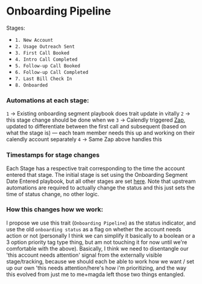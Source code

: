 
# Onboarding Pipeline

Stages:

- `1. New Account`
- `2. Usage Outreach Sent`
- `3. First Call Booked`
- `4. Intro Call Completed` 
- `5. Follow-up Call Booked`
- `6. Follow-up Call Completed`
- `7. Last Bill Check In`
- `8. Onboarded`

### Automations at each stage:

`1` -> Existing onboarding segment playbook does trait update in vitally
`2` -> this stage change should be done when we
`3` -> Calendly triggered [Zap](https://zapier.com/editor/288814325/published/_GEN_1755055085665/sample), updated to differentiate between the first call and subsequent (based on what the stage is) — each team member needs this up and working on their calendly account separately
`4` -> Same Zap above handles this

### Timestamps for stage changes

Each Stage has a respective trait corresponding to the time the account entered that stage. The initial stage is set using the Onboarding Segment Date Entered playbook, but all other stages are set [here](https://posthog.vitally-eu.io/settings/playbooks/481c2fc5-1c52-412c-a20a-e062c9d02abc). Note that upstream automations are required to actually change the status and this just sets the time of status change, no other logic. 

### How this changes how we work:

I propose we use this trait (`Onboarding Pipeline`) as the status indicator, and use the old `onboarding status` as a flag on whether the account needs action or not (personally I think we can simplify it basically to a boolean or a 3 option priority tag type thing, but am not touching it for now until we're comfortable with the above). Basically, I think we need to disentangle our 'this account needs attention' signal from the externally visible stage/tracking, because we should each be able to work how we want / set up our own 'this needs attention/here's how i'm prioritizing, and the way this evolved from just me to me+magda left those two things entangled.

